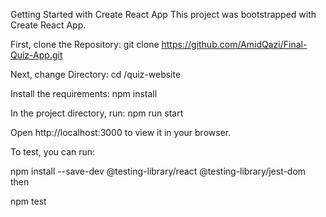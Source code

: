 Getting Started with Create React App This project was bootstrapped with Create React App.

First, clone the Repository: git clone https://github.com/AmidQazi/Final-Quiz-App.git

Next, change Directory: cd /quiz-website

Install the requirements: npm install

In the project directory, run: npm run start

Open http://localhost:3000 to view it in your browser.

To test, you can run:

npm install --save-dev @testing-library/react @testing-library/jest-dom then

npm test
